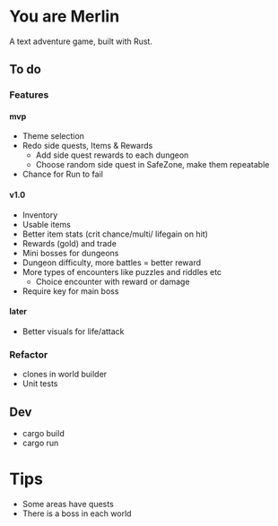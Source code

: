 # You are Merlin

A text adventure game, built with Rust.

## To do

### Features

#### mvp
- Theme selection
- Redo side quests, Items & Rewards
    - Add side quest rewards to each dungeon
    - Choose random side quest in SafeZone, make them repeatable
- Chance for Run to fail

#### v1.0 
- Inventory
- Usable items
- Better item stats (crit chance/multi/ lifegain on hit)
- Rewards (gold) and trade
- Mini bosses for dungeons
- Dungeon difficulty, more battles = better reward
- More types of encounters like puzzles and riddles etc
    - Choice encounter with reward or damage
- Require key for main boss

#### later
- Better visuals for life/attack

### Refactor

- clones in world builder
- Unit tests

## Dev

- cargo build
- cargo run


# Tips
- Some areas have quests
- There is a boss in each world